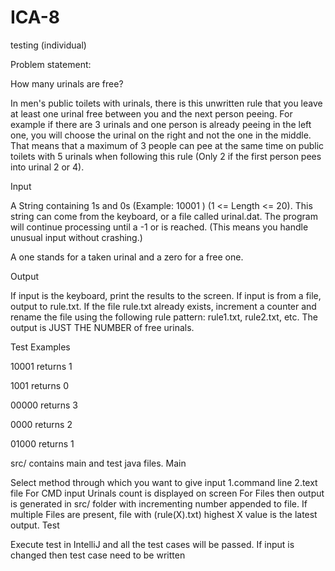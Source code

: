 # ICA-8
testing (individual)

Problem statement: 

How many urinals are free? 

In men's public toilets with urinals, there is this unwritten rule that you leave at least one urinal free between you and 
the next person peeing. For example if there are 3 urinals and one person is already peeing in the left one, you will 
choose the urinal on the right and not the one in the middle. That means that a maximum of 3 people can pee at the 
same time on public toilets with 5 urinals when following this rule (Only 2 if the first person pees into urinal 2 or 4).

Input 

A String containing 1s and 0s (Example:  10001 ) (1 <= Length <= 20). This string can come from the keyboard, or a file 
called urinal.dat. The program will continue processing until a -1 or <eof> is reached. (This means you handle unusual 
input without crashing.) 
  
A one stands for a taken urinal and a zero for a free one. 
  
Output 
  
If input is the keyboard, print the results to the screen. If input is from a file, output to rule.txt. If the file rule.txt already 
exists, increment a counter and rename the file using the following rule pattern:  rule1.txt, rule2.txt, etc. The output is 
JUST THE NUMBER of free urinals.
  
Test Examples

10001 returns 1  

1001 returns 0 

00000 returns 3 

0000 returns 2  

01000 returns 1 

src/ contains main and test java files.
Main

Select method through which you want to give input 
1.command line
2.text file
For CMD input Urinals count is displayed on screen
For Files then output is generated in src/ folder with incrementing number appended to file. If multiple Files are present, file with (rule(X).txt) highest X value is the latest output.
Test

Execute test in IntelliJ and all the test cases will be passed. If input is changed then test case need to be written

